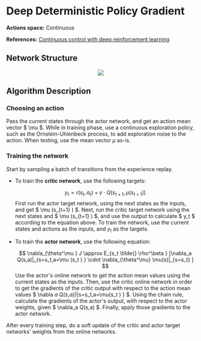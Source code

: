 # Deep Deterministic Policy Gradient

**Actions space:** Continuous

**References:** [Continuous control with deep reinforcement learning](https://arxiv.org/abs/1509.02971)

## Network Structure

<p style="text-align: center;">

<img src="..\..\design_imgs\ddpg.png">

</p>

## Algorithm Description
### Choosing an action
Pass the current states through the actor network, and get an action mean vector $ \mu $. While in training phase, use a continuous exploration policy, such as the Ornstein-Uhlenbeck process, to add exploration noise to the action. When testing, use the mean vector $\mu$ as-is.
### Training the network
Start by sampling a batch of transitions from the experience replay.

* To train the **critic network**, use the following targets:

  $$ y_t=r(s_t,a_t )+\gamma \cdot Q(s_{t+1},\mu(s_{t+1} )) $$
  First run the actor target network, using the next states as the inputs, and get $ \mu (s_{t+1} ) $. Next, run the critic target network using the next states and $ \mu (s_{t+1} ) $, and use the output to calculate $ y_t $ according to the equation above. To train the network, use the current states and actions as the inputs, and $y_t$ as the targets.

* To train the **actor network**, use the following equation:

  $$ \nabla_{\theta^\mu } J \approx E_{s_t \tilde{} \rho^\beta } [\nabla_a Q(s,a)|_{s=s_t,a=\mu (s_t ) } \cdot \nabla_{\theta^\mu} \mu(s)|_{s=s_t} ] $$
  Use the actor's online network to get the action mean values using the current states as the inputs. Then, use the critic online network in order to get the gradients of the critic output with respect to the action mean values $ \nabla _a Q(s,a)|_{s=s_t,a=\mu(s_t ) } $. Using the chain rule, calculate the gradients of the actor's output, with respect to the actor weights, given $ \nabla_a Q(s,a) $. Finally, apply those gradients to the actor network.

After every training step, do a soft update of the critic and actor target networks' weights from the online networks.

